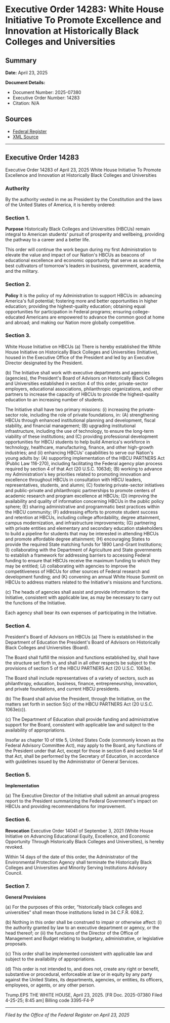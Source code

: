 # Executive Order 14283: White House Initiative To Promote Excellence and Innovation at Historically Black Colleges and Universities

## Summary

**Date:** April 23, 2025

**Document Details:**
- Document Number: 2025-07380
- Executive Order Number: 14283
- Citation: N/A

## Sources
- [Federal Register](https://www.federalregister.gov/documents/2025/04/28/2025-07380/white-house-initiative-to-promote-excellence-and-innovation-at-historically-black-colleges-and)
- [XML Source](https://www.federalregister.gov/documents/full_text/xml/2025/04/28/2025-07380.xml)

---

## Executive Order 14283

Executive Order 14283 of April 23, 2025
White House Initiative To Promote Excellence and Innovation at Historically Black Colleges and Universities
### Authority

By the authority vested in me as President by the Constitution and the laws of the United States of America, it is hereby ordered:
### Section 1.

**Purpose**
 Historically Black Colleges and Universities (HBCUs) remain integral to American students' pursuit of prosperity and wellbeing, providing the pathway to a career and a better life.

This order will continue the work begun during my first Administration to elevate the value and impact of our Nation's HBCUs as beacons of educational excellence and economic opportunity that serve as some of the best cultivators of tomorrow's leaders in business, government, academia, and the military.
### Section 2.

**Policy**
 It is the policy of my Administration to support HBCUs in: advancing America's full potential; fostering more and better opportunities in higher education; providing the highest-quality education; obtaining equal opportunities for participation in Federal programs; ensuring college-educated Americans are empowered to advance the common good at home and abroad; and making our Nation more globally competitive.
### Section 3.

White House Initiative on HBCUs (a) There is hereby established the White House Initiative on Historically Black Colleges and Universities (Initiative), housed in the Executive Office of the President and led by an Executive Director designated by the President.

(b) The Initiative shall work with executive departments and agencies (agencies), the President's Board of Advisors on Historically Black Colleges and Universities established in section 4 of this order, private-sector employers, educational associations, philanthropic organizations, and other partners to increase the capacity of HBCUs to provide the highest-quality education to an increasing number of students.

The Initiative shall have two primary missions:
    (i) increasing the private-sector role, including the role of private foundations, in:
(A) strengthening HBCUs through enhanced institutional planning and development, fiscal stability, and financial management;
(B) upgrading institutional infrastructure, including the use of technology, to ensure the long-term viability of these institutions; and
(C) providing professional development opportunities for HBCU students to help build America's workforce in technology, healthcare, manufacturing, finance, and other high-growth industries; and
    (ii) enhancing HBCUs' capabilities to serve our Nation's young adults by:
(A) supporting implementation of the HBCU PARTNERS Act (Public Law 116-270), including facilitating the Federal agency plan process required by section 4 of that Act (20 U.S.C. 1063d);
(B) working to advance my Administration's key priorities related to promoting innovation and excellence throughout HBCUs in consultation with HBCU leaders, representatives, students, and alumni;
(C) fostering private-sector initiatives and public-private and philanthropic partnerships to promote centers of academic research and program excellence at HBCUs;
(D) improving the availability and quality of information concerning HBCUs in the public policy sphere;
(E) sharing administrative and programmatic best practices within the HBCU community;
(F) addressing efforts to promote student success and retention at HBCUs, including college affordability, degree attainment, campus modernization, and infrastructure improvements;
(G) partnering with private entities and elementary and secondary education stakeholders to build a pipeline for students that may be interested in attending HBCUs and promote affordable degree attainment; 
(H) encouraging States to provide the required State matching funds for 1890 Land-Grant Institutions;
    (I) collaborating with the Department of Agriculture and State governments to establish a framework for addressing barriers to accessing Federal funding to ensure that HBCUs receive the maximum funding to which they may be entitled; 
(J) collaborating with agencies to improve the competitiveness of HBCUs for other sources of Federal research and development funding; and
(K) convening an annual White House Summit on HBCUs to address matters related to the Initiative's missions and functions.

(c) The heads of agencies shall assist and provide information to the Initiative, consistent with applicable law, as may be necessary to carry out the functions of the Initiative.

Each agency shall bear its own expenses of participating in the Initiative.
### Section 4.

President's Board of Advisors on HBCUs (a) There is established in the Department of Education the President's Board of Advisors on Historically Black Colleges and Universities (Board).

The Board shall fulfill the mission and functions established by, shall have the structure set forth in, and shall in all other respects be subject to the provisions of section 5 of the HBCU PARTNERS Act (20 U.S.C. 1063e).

The Board shall include representatives of a variety of sectors, such as philanthropy, education, business, finance, entrepreneurship, innovation, and private foundations, and current HBCU presidents. 

(b) The Board shall advise the President, through the Initiative, on the matters set forth in section 5(c) of the HBCU PARTNERS Act (20 U.S.C. 1063e(c)).

(c) The Department of Education shall provide funding and administrative support for the Board, consistent with applicable law and subject to the availability of appropriations.

Insofar as chapter 10 of title 5, United States Code (commonly known as the Federal Advisory Committee Act), may apply to the Board, any functions of the President under that Act, except for those in section 6 and section 14 of that Act, shall be performed by the Secretary of Education, in accordance with guidelines issued by the Administrator of General Services.
### Section 5.

**Implementation**

(a) The Executive Director of the Initiative shall submit an annual progress report to the President summarizing the Federal Government's impact on HBCUs and providing recommendations for improvement.
### Section 6.

**Revocation**
 Executive Order 14041 of September 3, 2021 (White House Initiative on Advancing Educational Equity, Excellence, and Economic Opportunity Through Historically Black Colleges and Universities), is hereby revoked.

Within 14 days of the date of this order, the Administrator of the Environmental Protection Agency shall terminate the Historically Black Colleges and Universities and Minority Serving Institutions Advisory Council.
### Section 7.

**General Provisions**

(a) For the purposes of this order, “historically black colleges and universities” shall mean those institutions listed in 34 C.F.R. 608.2.

(b) Nothing in this order shall be construed to impair or otherwise affect: 
    (i) the authority granted by law to an executive department or agency, or the head thereof; or 
    (ii) the functions of the Director of the Office of Management and Budget relating to budgetary, administrative, or legislative proposals.

(c) This order shall be implemented consistent with applicable law and subject to the availability of appropriations.

(d) This order is not intended to, and does not, create any right or benefit, substantive or procedural, enforceable at law or in equity by any party against the United States, its departments, agencies, or entities, its officers, employees, or agents, or any other person.

Trump.EPS
THE WHITE HOUSE,
April 23, 2025.
[FR Doc. 2025-07380
Filed 4-25-25; 8:45 am] 
Billing code 3395-F4-P

---

*Filed by the Office of the Federal Register on April 23, 2025*
